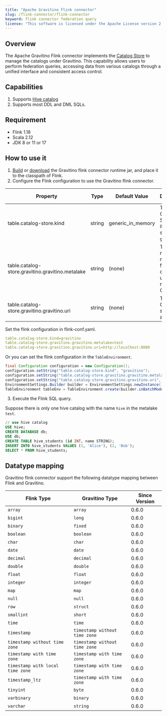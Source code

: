 ```yaml
---
title: "Apache Gravitino Flink connector"
slug: /flink-connector/flink-connector
keyword: flink connector federation query 
license: "This software is licensed under the Apache License version 2."
---
```


## Overview

The Apache Gravitino Flink connector implements the [Catalog Store](https://nightlies.apache.org/flink/flink-docs-release-1.18/docs/dev/table/catalogs/#catalog-store) to manage the catalogs under Gravitino. 
This capability allows users to perform federation queries, accessing data from various catalogs through a unified interface and consistent access control.

## Capabilities

1. Supports [Hive catalog](flink-catalog-hive.md)
2. Supports most DDL and DML SQLs.

## Requirement

* Flink 1.18
* Scala 2.12
* JDK 8 or 11 or 17

## How to use it

1. [Build](../how-to-build.md) or [download](https://mvnrepository.com/artifact/org.apache.gravitino/gravitino-flink-connector-runtime-1.18) the Gravitino flink connector runtime jar, and place it to the classpath of Flink.
2. Configure the Flink configuration to use the Gravitino flink connector.

| Property                                         | Type   | Default Value     | Description                                                          | Required | Since Version |
|--------------------------------------------------|--------|-------------------|----------------------------------------------------------------------|----------|---------------|
| table.catalog-store.kind                         | string | generic_in_memory | The Catalog Store name, it should set to `gravitino`.                | Yes      | 0.6.0         |
| table.catalog-store.gravitino.gravitino.metalake | string | (none)            | The metalake name that flink connector used to request to Gravitino. | Yes      | 0.6.0         |
| table.catalog-store.gravitino.gravitino.uri      | string | (none)            | The uri of Gravitino server address.                                 | Yes      | 0.6.0         |

Set the flink configuration in flink-conf.yaml.
```yaml
table.catalog-store.kind=gravitino
table.catalog-store.gravitino.gravitino.metalake=test
table.catalog-store.gravitino.gravitino.uri=http://localhost:8080
```
Or you can set the flink configuration in the `TableEnvironment`.
```java
final Configuration configuration = new Configuration();
configuration.setString("table.catalog-store.kind", "gravitino");
configuration.setString("table.catalog-store.gravitino.gravitino.metalake", "test");
configuration.setString("table.catalog-store.gravitino.gravitino.uri", "http://localhost:8080");
EnvironmentSettings.Builder builder = EnvironmentSettings.newInstance().withConfiguration(configuration);
TableEnvironment tableEnv = TableEnvironment.create(builder.inBatchMode().build());
```

3. Execute the Flink SQL query. 

Suppose there is only one hive catalog with the name `hive` in the metalake `test`.

```sql
// use hive catalog
USE hive;
CREATE DATABASE db;
USE db;
CREATE TABLE hive_students (id INT, name STRING);
INSERT INTO hive_students VALUES (1, 'Alice'), (2, 'Bob');
SELECT * FROM hive_students;
```

## Datatype mapping

Gravitino flink connector support the following datatype mapping between Flink and Gravitino.

| Flink Type                       | Gravitino Type                | Since Version |
|----------------------------------|-------------------------------|---------------|
| `array`                          | `array`                       | 0.6.0         |
| `bigint`                         | `long`                        | 0.6.0         |
| `binary`                         | `fixed`                       | 0.6.0         |
| `boolean`                        | `boolean`                     | 0.6.0         |
| `char`                           | `char`                        | 0.6.0         |
| `date`                           | `date`                        | 0.6.0         |
| `decimal`                        | `decimal`                     | 0.6.0         |
| `double`                         | `double`                      | 0.6.0         |
| `float`                          | `float`                       | 0.6.0         |
| `integer`                        | `integer`                     | 0.6.0         |
| `map`                            | `map`                         | 0.6.0         |
| `null`                           | `null`                        | 0.6.0         |
| `row`                            | `struct`                      | 0.6.0         |
| `smallint`                       | `short`                       | 0.6.0         |
| `time`                           | `time`                        | 0.6.0         |
| `timestamp`                      | `timestamp without time zone` | 0.6.0         |
| `timestamp without time zone`    | `timestamp without time zone` | 0.6.0         |
| `timestamp with time zone`       | `timestamp with time zone`    | 0.6.0         |
| `timestamp with local time zone` | `timestamp with time zone`    | 0.6.0         |
| `timestamp_ltz`                  | `timestamp with time zone`    | 0.6.0         |
| `tinyint`                        | `byte`                        | 0.6.0         |
| `varbinary`                      | `binary`                      | 0.6.0         |
| `varchar`                        | `string`                      | 0.6.0         |
